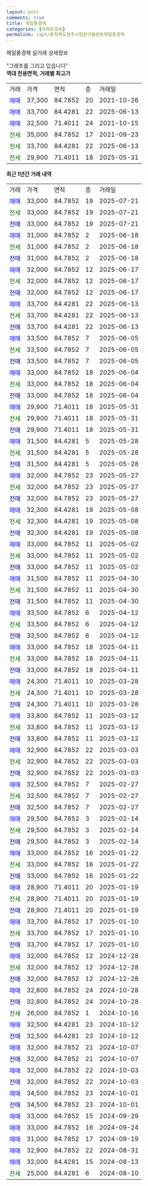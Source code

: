 ```yaml
---
layout: post
comments: true
title: 제일풍경채
categories: [아파트정보]
permalink: /apt/충청북도청주시청원구율량동제일풍경채
---
```


제일풍경채 실거래 상세정보

<script type="text/javascript">
  google.charts.load('current', {'packages':['line', 'corechart']});
  google.charts.setOnLoadCallback(drawChart);

  function drawChart() {
    var data = new google.visualization.DataTable();
    data.addColumn('date', '거래일');
    data.addColumn('number', "매매");
    data.addColumn('number', "전세");
    data.addColumn('number', "전매");

    data.addRows([[new Date(Date.parse("2025-07-21")), 33000, null, null], [new Date(Date.parse("2025-07-21")), null, 33000, null], [new Date(Date.parse("2025-07-21")), null, null, 33000], [new Date(Date.parse("2025-06-18")), 31000, null, null], [new Date(Date.parse("2025-06-18")), null, 31000, null], [new Date(Date.parse("2025-06-18")), null, null, 31000], [new Date(Date.parse("2025-06-17")), 32000, null, null], [new Date(Date.parse("2025-06-17")), null, 32000, null], [new Date(Date.parse("2025-06-17")), null, null, 32000], [new Date(Date.parse("2025-06-13")), 33700, null, null], [new Date(Date.parse("2025-06-13")), null, 33700, null], [new Date(Date.parse("2025-06-13")), null, null, 33700], [new Date(Date.parse("2025-06-05")), 33500, null, null], [new Date(Date.parse("2025-06-05")), null, 33500, null], [new Date(Date.parse("2025-06-05")), null, null, 33500], [new Date(Date.parse("2025-06-04")), 33000, null, null], [new Date(Date.parse("2025-06-04")), null, 33000, null], [new Date(Date.parse("2025-06-04")), null, null, 33000], [new Date(Date.parse("2025-05-31")), 29900, null, null], [new Date(Date.parse("2025-05-31")), null, 29900, null], [new Date(Date.parse("2025-05-31")), null, null, 29900], [new Date(Date.parse("2025-05-28")), 31500, null, null], [new Date(Date.parse("2025-05-28")), null, 31500, null], [new Date(Date.parse("2025-05-28")), null, null, 31500], [new Date(Date.parse("2025-05-27")), 32000, null, null], [new Date(Date.parse("2025-05-27")), null, 32000, null], [new Date(Date.parse("2025-05-27")), null, null, 32000], [new Date(Date.parse("2025-05-08")), 32300, null, null], [new Date(Date.parse("2025-05-08")), null, 32300, null], [new Date(Date.parse("2025-05-08")), null, null, 32300], [new Date(Date.parse("2025-05-02")), 33000, null, null], [new Date(Date.parse("2025-05-02")), null, 33000, null], [new Date(Date.parse("2025-05-02")), null, null, 33000], [new Date(Date.parse("2025-04-30")), 31500, null, null], [new Date(Date.parse("2025-04-30")), null, 31500, null], [new Date(Date.parse("2025-04-30")), null, null, 31500], [new Date(Date.parse("2025-04-12")), 33500, null, null], [new Date(Date.parse("2025-04-12")), null, 33500, null], [new Date(Date.parse("2025-04-12")), null, null, 33500], [new Date(Date.parse("2025-04-11")), 33000, null, null], [new Date(Date.parse("2025-04-11")), null, 33000, null], [new Date(Date.parse("2025-04-11")), null, null, 33000], [new Date(Date.parse("2025-03-28")), 24300, null, null], [new Date(Date.parse("2025-03-28")), null, 24300, null], [new Date(Date.parse("2025-03-28")), null, null, 24300], [new Date(Date.parse("2025-03-12")), 33800, null, null], [new Date(Date.parse("2025-03-12")), null, 33800, null], [new Date(Date.parse("2025-03-12")), null, null, 33800], [new Date(Date.parse("2025-03-03")), 32900, null, null], [new Date(Date.parse("2025-03-03")), null, 32900, null], [new Date(Date.parse("2025-03-03")), null, null, 32900], [new Date(Date.parse("2025-02-27")), 32500, null, null], [new Date(Date.parse("2025-02-27")), null, 32500, null], [new Date(Date.parse("2025-02-27")), null, null, 32500], [new Date(Date.parse("2025-02-14")), 29500, null, null], [new Date(Date.parse("2025-02-14")), null, 29500, null], [new Date(Date.parse("2025-02-14")), null, null, 29500], [new Date(Date.parse("2025-01-22")), 33000, null, null], [new Date(Date.parse("2025-01-22")), null, 33000, null], [new Date(Date.parse("2025-01-22")), null, null, 33000], [new Date(Date.parse("2025-01-19")), 28900, null, null], [new Date(Date.parse("2025-01-19")), null, 28900, null], [new Date(Date.parse("2025-01-19")), null, null, 28900], [new Date(Date.parse("2025-01-10")), 33700, null, null], [new Date(Date.parse("2025-01-10")), null, 33700, null], [new Date(Date.parse("2025-01-10")), null, null, 33700], [new Date(Date.parse("2024-12-28")), 32000, null, null], [new Date(Date.parse("2024-12-28")), null, 32000, null], [new Date(Date.parse("2024-12-28")), null, null, 32000], [new Date(Date.parse("2024-10-28")), 32800, null, null], [new Date(Date.parse("2024-10-28")), null, null, 32800], [new Date(Date.parse("2024-10-16")), null, 26000, null], [new Date(Date.parse("2024-10-12")), 32500, null, null], [new Date(Date.parse("2024-10-12")), null, null, 32500], [new Date(Date.parse("2024-10-07")), 32000, null, null], [new Date(Date.parse("2024-10-07")), null, null, 32000], [new Date(Date.parse("2024-10-03")), 32000, null, null], [new Date(Date.parse("2024-10-03")), null, null, 32000], [new Date(Date.parse("2024-10-01")), 34500, null, null], [new Date(Date.parse("2024-10-01")), null, null, 34500], [new Date(Date.parse("2024-09-29")), 33000, null, null], [new Date(Date.parse("2024-09-24")), 33000, null, null], [new Date(Date.parse("2024-09-19")), 31000, null, null], [new Date(Date.parse("2024-08-31")), 32900, null, null], [new Date(Date.parse("2024-08-13")), 32000, null, null], [new Date(Date.parse("2024-08-10")), null, 25000, null]]);

    var options = {
      hAxis: {
        format: 'yyyy/MM/dd'
      },    
      lineWidth: 0,
      pointsVisible: true,    
      title: '최근 1년간 유형별 실거래가 분포',
      legend: { position: 'bottom' }
    };

    var formatter = new google.visualization.NumberFormat({pattern:'###,###'} );
    formatter.format(data, 1);
    formatter.format(data, 2);
    
    setTimeout(function() {
        var chart = new google.visualization.LineChart(document.getElementById('columnchart_material'));
        chart.draw(data, (options));
        document.getElementById('loading').style.display = 'none';
    }, 200);
  }
</script>


<div id="loading" style="z-index:20; display: block; margin-left: 0px">"그래프를 그리고 있습니다"</div>
<div id="columnchart_material" style="width: 95%; margin-left: 0px; display: block"></div>
<!-- contents start -->
<b>역대 전용면적, 거래별 최고가</b>
<table class="sortable">
    <tr>
      <td>거래</td>
      <td>가격</td>
      <td>면적</td>
      <td>층</td>
      <td>거래일</td>
    </tr>
        <tr>
          <td><a style="color: blue">매매</a></td>
          <td>37,300</td>
          <td>84.7852</td>
          <td>20</td>
          <td>2021-10-26</td>
        </tr>            <tr>
          <td><a style="color: blue">매매</a></td>
          <td>33,700</td>
          <td>84.4281</td>
          <td>22</td>
          <td>2025-06-13</td>
        </tr>            <tr>
          <td><a style="color: blue">매매</a></td>
          <td>32,500</td>
          <td>71.4011</td>
          <td>24</td>
          <td>2021-10-15</td>
        </tr>        
        <tr>
              <td><a style="color: darkgreen">전세</a></td>
              <td>35,000</td>
              <td>84.7852</td>
              <td>17</td>
              <td>2021-09-23</td>
            </tr>            <tr>
              <td><a style="color: darkgreen">전세</a></td>
              <td>33,700</td>
              <td>84.4281</td>
              <td>22</td>
              <td>2025-06-13</td>
            </tr>            <tr>
              <td><a style="color: darkgreen">전세</a></td>
              <td>29,900</td>
              <td>71.4011</td>
              <td>18</td>
              <td>2025-05-31</td>
            </tr>        
    
</table>

<b>최근 1년간 거래 내역</b>

<table class="sortable">
    <tr>
      <td>거래</td>
      <td>가격</td>
      <td>면적</td>
      <td>층</td>
      <td>거래일</td>
    </tr>
    <tr>
      <td><a style="color: blue">매매</a></td>
      <td>33,000</td>
      <td>84.7852</td>
      <td>19</td>
      <td>2025-07-21</td>
    </tr>          <tr>
      <td><a style="color: darkgreen">전세</a></td>
      <td>33,000</td>
      <td>84.7852</td>
      <td>19</td>
      <td>2025-07-21</td>
    </tr>          <tr>
      <td><a style="color: darkblue">전매</a></td>
      <td>33,000</td>
      <td>84.7852</td>
      <td>19</td>
      <td>2025-07-21</td>
    </tr>          <tr>
      <td><a style="color: blue">매매</a></td>
      <td>31,000</td>
      <td>84.7852</td>
      <td>2</td>
      <td>2025-06-18</td>
    </tr>          <tr>
      <td><a style="color: darkgreen">전세</a></td>
      <td>31,000</td>
      <td>84.7852</td>
      <td>2</td>
      <td>2025-06-18</td>
    </tr>          <tr>
      <td><a style="color: darkblue">전매</a></td>
      <td>31,000</td>
      <td>84.7852</td>
      <td>2</td>
      <td>2025-06-18</td>
    </tr>          <tr>
      <td><a style="color: blue">매매</a></td>
      <td>32,000</td>
      <td>84.7852</td>
      <td>12</td>
      <td>2025-06-17</td>
    </tr>          <tr>
      <td><a style="color: darkgreen">전세</a></td>
      <td>32,000</td>
      <td>84.7852</td>
      <td>12</td>
      <td>2025-06-17</td>
    </tr>          <tr>
      <td><a style="color: darkblue">전매</a></td>
      <td>32,000</td>
      <td>84.7852</td>
      <td>12</td>
      <td>2025-06-17</td>
    </tr>          <tr>
      <td><a style="color: blue">매매</a></td>
      <td>33,700</td>
      <td>84.4281</td>
      <td>22</td>
      <td>2025-06-13</td>
    </tr>          <tr>
      <td><a style="color: darkgreen">전세</a></td>
      <td>33,700</td>
      <td>84.4281</td>
      <td>22</td>
      <td>2025-06-13</td>
    </tr>          <tr>
      <td><a style="color: darkblue">전매</a></td>
      <td>33,700</td>
      <td>84.4281</td>
      <td>22</td>
      <td>2025-06-13</td>
    </tr>          <tr>
      <td><a style="color: blue">매매</a></td>
      <td>33,500</td>
      <td>84.7852</td>
      <td>7</td>
      <td>2025-06-05</td>
    </tr>          <tr>
      <td><a style="color: darkgreen">전세</a></td>
      <td>33,500</td>
      <td>84.7852</td>
      <td>7</td>
      <td>2025-06-05</td>
    </tr>          <tr>
      <td><a style="color: darkblue">전매</a></td>
      <td>33,500</td>
      <td>84.7852</td>
      <td>7</td>
      <td>2025-06-05</td>
    </tr>          <tr>
      <td><a style="color: blue">매매</a></td>
      <td>33,000</td>
      <td>84.7852</td>
      <td>18</td>
      <td>2025-06-04</td>
    </tr>          <tr>
      <td><a style="color: darkgreen">전세</a></td>
      <td>33,000</td>
      <td>84.7852</td>
      <td>18</td>
      <td>2025-06-04</td>
    </tr>          <tr>
      <td><a style="color: darkblue">전매</a></td>
      <td>33,000</td>
      <td>84.7852</td>
      <td>18</td>
      <td>2025-06-04</td>
    </tr>          <tr>
      <td><a style="color: blue">매매</a></td>
      <td>29,900</td>
      <td>71.4011</td>
      <td>18</td>
      <td>2025-05-31</td>
    </tr>          <tr>
      <td><a style="color: darkgreen">전세</a></td>
      <td>29,900</td>
      <td>71.4011</td>
      <td>18</td>
      <td>2025-05-31</td>
    </tr>          <tr>
      <td><a style="color: darkblue">전매</a></td>
      <td>29,900</td>
      <td>71.4011</td>
      <td>18</td>
      <td>2025-05-31</td>
    </tr>          <tr>
      <td><a style="color: blue">매매</a></td>
      <td>31,500</td>
      <td>84.4281</td>
      <td>5</td>
      <td>2025-05-28</td>
    </tr>          <tr>
      <td><a style="color: darkgreen">전세</a></td>
      <td>31,500</td>
      <td>84.4281</td>
      <td>5</td>
      <td>2025-05-28</td>
    </tr>          <tr>
      <td><a style="color: darkblue">전매</a></td>
      <td>31,500</td>
      <td>84.4281</td>
      <td>5</td>
      <td>2025-05-28</td>
    </tr>          <tr>
      <td><a style="color: blue">매매</a></td>
      <td>32,000</td>
      <td>84.7852</td>
      <td>23</td>
      <td>2025-05-27</td>
    </tr>          <tr>
      <td><a style="color: darkgreen">전세</a></td>
      <td>32,000</td>
      <td>84.7852</td>
      <td>23</td>
      <td>2025-05-27</td>
    </tr>          <tr>
      <td><a style="color: darkblue">전매</a></td>
      <td>32,000</td>
      <td>84.7852</td>
      <td>23</td>
      <td>2025-05-27</td>
    </tr>          <tr>
      <td><a style="color: blue">매매</a></td>
      <td>32,300</td>
      <td>84.4281</td>
      <td>19</td>
      <td>2025-05-08</td>
    </tr>          <tr>
      <td><a style="color: darkgreen">전세</a></td>
      <td>32,300</td>
      <td>84.4281</td>
      <td>19</td>
      <td>2025-05-08</td>
    </tr>          <tr>
      <td><a style="color: darkblue">전매</a></td>
      <td>32,300</td>
      <td>84.4281</td>
      <td>19</td>
      <td>2025-05-08</td>
    </tr>          <tr>
      <td><a style="color: blue">매매</a></td>
      <td>33,000</td>
      <td>84.7852</td>
      <td>11</td>
      <td>2025-05-02</td>
    </tr>          <tr>
      <td><a style="color: darkgreen">전세</a></td>
      <td>33,000</td>
      <td>84.7852</td>
      <td>11</td>
      <td>2025-05-02</td>
    </tr>          <tr>
      <td><a style="color: darkblue">전매</a></td>
      <td>33,000</td>
      <td>84.7852</td>
      <td>11</td>
      <td>2025-05-02</td>
    </tr>          <tr>
      <td><a style="color: blue">매매</a></td>
      <td>31,500</td>
      <td>84.7852</td>
      <td>11</td>
      <td>2025-04-30</td>
    </tr>          <tr>
      <td><a style="color: darkgreen">전세</a></td>
      <td>31,500</td>
      <td>84.7852</td>
      <td>11</td>
      <td>2025-04-30</td>
    </tr>          <tr>
      <td><a style="color: darkblue">전매</a></td>
      <td>31,500</td>
      <td>84.7852</td>
      <td>11</td>
      <td>2025-04-30</td>
    </tr>          <tr>
      <td><a style="color: blue">매매</a></td>
      <td>33,500</td>
      <td>84.7852</td>
      <td>6</td>
      <td>2025-04-12</td>
    </tr>          <tr>
      <td><a style="color: darkgreen">전세</a></td>
      <td>33,500</td>
      <td>84.7852</td>
      <td>6</td>
      <td>2025-04-12</td>
    </tr>          <tr>
      <td><a style="color: darkblue">전매</a></td>
      <td>33,500</td>
      <td>84.7852</td>
      <td>6</td>
      <td>2025-04-12</td>
    </tr>          <tr>
      <td><a style="color: blue">매매</a></td>
      <td>33,000</td>
      <td>84.7852</td>
      <td>18</td>
      <td>2025-04-11</td>
    </tr>          <tr>
      <td><a style="color: darkgreen">전세</a></td>
      <td>33,000</td>
      <td>84.7852</td>
      <td>18</td>
      <td>2025-04-11</td>
    </tr>          <tr>
      <td><a style="color: darkblue">전매</a></td>
      <td>33,000</td>
      <td>84.7852</td>
      <td>18</td>
      <td>2025-04-11</td>
    </tr>          <tr>
      <td><a style="color: blue">매매</a></td>
      <td>24,300</td>
      <td>71.4011</td>
      <td>10</td>
      <td>2025-03-28</td>
    </tr>          <tr>
      <td><a style="color: darkgreen">전세</a></td>
      <td>24,300</td>
      <td>71.4011</td>
      <td>10</td>
      <td>2025-03-28</td>
    </tr>          <tr>
      <td><a style="color: darkblue">전매</a></td>
      <td>24,300</td>
      <td>71.4011</td>
      <td>10</td>
      <td>2025-03-28</td>
    </tr>          <tr>
      <td><a style="color: blue">매매</a></td>
      <td>33,800</td>
      <td>84.7852</td>
      <td>11</td>
      <td>2025-03-12</td>
    </tr>          <tr>
      <td><a style="color: darkgreen">전세</a></td>
      <td>33,800</td>
      <td>84.7852</td>
      <td>11</td>
      <td>2025-03-12</td>
    </tr>          <tr>
      <td><a style="color: darkblue">전매</a></td>
      <td>33,800</td>
      <td>84.7852</td>
      <td>11</td>
      <td>2025-03-12</td>
    </tr>          <tr>
      <td><a style="color: blue">매매</a></td>
      <td>32,900</td>
      <td>84.7852</td>
      <td>22</td>
      <td>2025-03-03</td>
    </tr>          <tr>
      <td><a style="color: darkgreen">전세</a></td>
      <td>32,900</td>
      <td>84.7852</td>
      <td>22</td>
      <td>2025-03-03</td>
    </tr>          <tr>
      <td><a style="color: darkblue">전매</a></td>
      <td>32,900</td>
      <td>84.7852</td>
      <td>22</td>
      <td>2025-03-03</td>
    </tr>          <tr>
      <td><a style="color: blue">매매</a></td>
      <td>32,500</td>
      <td>84.7852</td>
      <td>7</td>
      <td>2025-02-27</td>
    </tr>          <tr>
      <td><a style="color: darkgreen">전세</a></td>
      <td>32,500</td>
      <td>84.7852</td>
      <td>7</td>
      <td>2025-02-27</td>
    </tr>          <tr>
      <td><a style="color: darkblue">전매</a></td>
      <td>32,500</td>
      <td>84.7852</td>
      <td>7</td>
      <td>2025-02-27</td>
    </tr>          <tr>
      <td><a style="color: blue">매매</a></td>
      <td>29,500</td>
      <td>84.7852</td>
      <td>3</td>
      <td>2025-02-14</td>
    </tr>          <tr>
      <td><a style="color: darkgreen">전세</a></td>
      <td>29,500</td>
      <td>84.7852</td>
      <td>3</td>
      <td>2025-02-14</td>
    </tr>          <tr>
      <td><a style="color: darkblue">전매</a></td>
      <td>29,500</td>
      <td>84.7852</td>
      <td>3</td>
      <td>2025-02-14</td>
    </tr>          <tr>
      <td><a style="color: blue">매매</a></td>
      <td>33,000</td>
      <td>84.7852</td>
      <td>16</td>
      <td>2025-01-22</td>
    </tr>          <tr>
      <td><a style="color: darkgreen">전세</a></td>
      <td>33,000</td>
      <td>84.7852</td>
      <td>16</td>
      <td>2025-01-22</td>
    </tr>          <tr>
      <td><a style="color: darkblue">전매</a></td>
      <td>33,000</td>
      <td>84.7852</td>
      <td>16</td>
      <td>2025-01-22</td>
    </tr>          <tr>
      <td><a style="color: blue">매매</a></td>
      <td>28,900</td>
      <td>71.4011</td>
      <td>20</td>
      <td>2025-01-19</td>
    </tr>          <tr>
      <td><a style="color: darkgreen">전세</a></td>
      <td>28,900</td>
      <td>71.4011</td>
      <td>20</td>
      <td>2025-01-19</td>
    </tr>          <tr>
      <td><a style="color: darkblue">전매</a></td>
      <td>28,900</td>
      <td>71.4011</td>
      <td>20</td>
      <td>2025-01-19</td>
    </tr>          <tr>
      <td><a style="color: blue">매매</a></td>
      <td>33,700</td>
      <td>84.7852</td>
      <td>17</td>
      <td>2025-01-10</td>
    </tr>          <tr>
      <td><a style="color: darkgreen">전세</a></td>
      <td>33,700</td>
      <td>84.7852</td>
      <td>17</td>
      <td>2025-01-10</td>
    </tr>          <tr>
      <td><a style="color: darkblue">전매</a></td>
      <td>33,700</td>
      <td>84.7852</td>
      <td>17</td>
      <td>2025-01-10</td>
    </tr>          <tr>
      <td><a style="color: blue">매매</a></td>
      <td>32,000</td>
      <td>84.7852</td>
      <td>12</td>
      <td>2024-12-28</td>
    </tr>          <tr>
      <td><a style="color: darkgreen">전세</a></td>
      <td>32,000</td>
      <td>84.7852</td>
      <td>12</td>
      <td>2024-12-28</td>
    </tr>          <tr>
      <td><a style="color: darkblue">전매</a></td>
      <td>32,000</td>
      <td>84.7852</td>
      <td>12</td>
      <td>2024-12-28</td>
    </tr>          <tr>
      <td><a style="color: blue">매매</a></td>
      <td>32,800</td>
      <td>84.7852</td>
      <td>24</td>
      <td>2024-10-28</td>
    </tr>          <tr>
      <td><a style="color: darkblue">전매</a></td>
      <td>32,800</td>
      <td>84.7852</td>
      <td>24</td>
      <td>2024-10-28</td>
    </tr>          <tr>
      <td><a style="color: darkgreen">전세</a></td>
      <td>26,000</td>
      <td>84.7852</td>
      <td>1</td>
      <td>2024-10-16</td>
    </tr>          <tr>
      <td><a style="color: blue">매매</a></td>
      <td>32,500</td>
      <td>84.4281</td>
      <td>23</td>
      <td>2024-10-12</td>
    </tr>          <tr>
      <td><a style="color: darkblue">전매</a></td>
      <td>32,500</td>
      <td>84.4281</td>
      <td>23</td>
      <td>2024-10-12</td>
    </tr>          <tr>
      <td><a style="color: blue">매매</a></td>
      <td>32,000</td>
      <td>84.7852</td>
      <td>21</td>
      <td>2024-10-07</td>
    </tr>          <tr>
      <td><a style="color: darkblue">전매</a></td>
      <td>32,000</td>
      <td>84.7852</td>
      <td>21</td>
      <td>2024-10-07</td>
    </tr>          <tr>
      <td><a style="color: blue">매매</a></td>
      <td>32,000</td>
      <td>84.7852</td>
      <td>22</td>
      <td>2024-10-03</td>
    </tr>          <tr>
      <td><a style="color: darkblue">전매</a></td>
      <td>32,000</td>
      <td>84.7852</td>
      <td>22</td>
      <td>2024-10-03</td>
    </tr>          <tr>
      <td><a style="color: blue">매매</a></td>
      <td>34,500</td>
      <td>84.7852</td>
      <td>23</td>
      <td>2024-10-01</td>
    </tr>          <tr>
      <td><a style="color: darkblue">전매</a></td>
      <td>34,500</td>
      <td>84.7852</td>
      <td>23</td>
      <td>2024-10-01</td>
    </tr>          <tr>
      <td><a style="color: blue">매매</a></td>
      <td>33,000</td>
      <td>84.7852</td>
      <td>15</td>
      <td>2024-09-29</td>
    </tr>          <tr>
      <td><a style="color: blue">매매</a></td>
      <td>33,000</td>
      <td>84.7852</td>
      <td>16</td>
      <td>2024-09-24</td>
    </tr>          <tr>
      <td><a style="color: blue">매매</a></td>
      <td>31,000</td>
      <td>84.7852</td>
      <td>17</td>
      <td>2024-09-19</td>
    </tr>          <tr>
      <td><a style="color: blue">매매</a></td>
      <td>32,900</td>
      <td>84.7852</td>
      <td>22</td>
      <td>2024-08-31</td>
    </tr>          <tr>
      <td><a style="color: blue">매매</a></td>
      <td>32,000</td>
      <td>84.4281</td>
      <td>15</td>
      <td>2024-08-13</td>
    </tr>          <tr>
      <td><a style="color: darkgreen">전세</a></td>
      <td>25,000</td>
      <td>84.4281</td>
      <td>6</td>
      <td>2024-08-10</td>
    </tr>      </table>
<!-- contents end -->    

